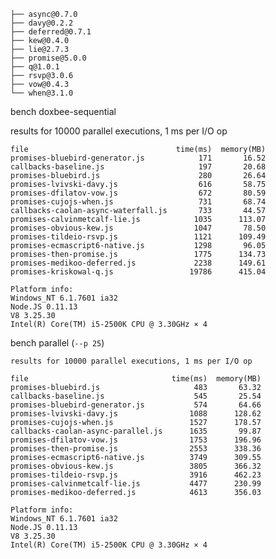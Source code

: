    ├── async@0.7.0
    ├── davy@0.2.2
    ├── deferred@0.7.1
    ├── kew@0.4.0
    ├── lie@2.7.3
    ├── promise@5.0.0
    ├── q@1.0.1
    ├── rsvp@3.0.6
    ├── vow@0.4.3
    └── when@3.1.0

bench doxbee-sequential

results for 10000 parallel executions, 1 ms per I/O op

    file                                 time(ms)  memory(MB)
    promises-bluebird-generator.js            171       16.52
    callbacks-baseline.js                     197       20.68
    promises-bluebird.js                      280       26.64
    promises-lvivski-davy.js                  616       58.75
    promises-dfilatov-vow.js                  672       80.59
    promises-cujojs-when.js                   731       68.74
    callbacks-caolan-async-waterfall.js       733       44.57
    promises-calvinmetcalf-lie.js            1035      113.07
    promises-obvious-kew.js                  1047       78.50
    promises-tildeio-rsvp.js                 1121      109.49
    promises-ecmascript6-native.js           1298       96.05
    promises-then-promise.js                 1775      134.73
    promises-medikoo-deferred.js             2238      149.61
    promises-kriskowal-q.js                 19786      415.04

    Platform info:
    Windows_NT 6.1.7601 ia32
    Node.JS 0.11.13
    V8 3.25.30
    Intel(R) Core(TM) i5-2500K CPU @ 3.30GHz × 4

bench parallel (`--p 25`)

    results for 10000 parallel executions, 1 ms per I/O op

    file                                time(ms)  memory(MB)
    promises-bluebird.js                     483       63.32
    callbacks-baseline.js                    545       25.54
    promises-bluebird-generator.js           574       64.66
    promises-lvivski-davy.js                1088      128.62
    promises-cujojs-when.js                 1527      178.57
    callbacks-caolan-async-parallel.js      1635       99.87
    promises-dfilatov-vow.js                1753      196.96
    promises-then-promise.js                2553      338.36
    promises-ecmascript6-native.js          3749      309.55
    promises-obvious-kew.js                 3805      366.32
    promises-tildeio-rsvp.js                3916      462.23
    promises-calvinmetcalf-lie.js           4477      230.99
    promises-medikoo-deferred.js            4613      356.03

    Platform info:
    Windows_NT 6.1.7601 ia32
    Node.JS 0.11.13
    V8 3.25.30
    Intel(R) Core(TM) i5-2500K CPU @ 3.30GHz × 4
